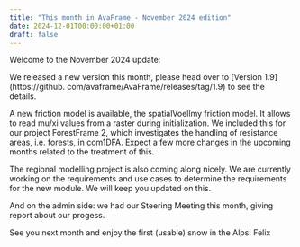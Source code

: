 ```yaml
---
title: "This month in AvaFrame - November 2024 edition"
date: 2024-12-01T00:00:00+01:00
draft: false
---
```


Welcome to the November 2024 update:

We released a new version this month, please head over to [Version 1.9](https://github. 
com/avaframe/AvaFrame/releases/tag/1.9)  to see the details.

A new friction model is available, the spatialVoellmy friction model. It allows to read mu/xi 
values from a raster during initialization. We included this for our project ForestFrame 2, which investigates the 
handling of resistance areas, i.e. forests, in com1DFA. Expect a few more changes in the upcoming months related to 
the treatment of this. 

The regional modelling project is also coming along nicely. We are currently working on the requirements and use 
cases to determine the requirements for the new module. We will keep you updated on this.

And on the admin side: we had our Steering Meeting this month, giving report about our progess. 

See you next month and enjoy the first (usable) snow in the Alps!
Felix



